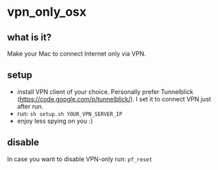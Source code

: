 # vpn_only_osx

## what is it?

Make your Mac to connect Internet only via VPN.

## setup

* install VPN client of your choice. Personally prefer Tunnelblick (https://code.google.com/p/tunnelblick/). I set it to connect VPN just after run.
* run: `sh setup.sh YOUR_VPN_SERVER_IP`
* enjoy less spying on you :)

## disable

In case you want to disable VPN-only run: `pf_reset`
